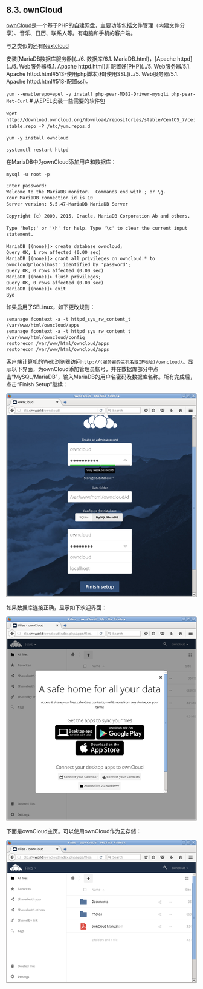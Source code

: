 ## 8.3. ownCloud

[ownCloud](https://owncloud.org/)是一个基于PHP的自建网盘，主要功能包括文件管理（内建文件分享）、音乐、日历、联系人等。有电脑和手机的客户端。

与之类似的还有[Nextcloud](https://nextcloud.com/)

安装[MariaDB数据库服务器](../6. 数据库/6.1. MariaDB.html)，[Apache httpd](../5. Web服务器/5.1. Apache httpd.html)并配置好[PHP](../5. Web服务器/5.1. Apache httpd.html#513-使用php脚本)和[使用SSL](../5. Web服务器/5.1. Apache httpd.html#518-配置ssl)。

`yum --enablerepo=epel -y install php-pear-MDB2-Driver-mysqli php-pear-Net-Curl` # 从EPEL安装一些需要的软件包

`wget http://download.owncloud.org/download/repositories/stable/CentOS_7/ce:stable.repo -P /etc/yum.repos.d`

`yum -y install owncloud`

`systemctl restart httpd`

在MariaDB中为ownCloud添加用户和数据库：

`mysql -u root -p`

```
Enter password:
Welcome to the MariaDB monitor.  Commands end with ; or \g.
Your MariaDB connection id is 10
Server version: 5.5.47-MariaDB MariaDB Server

Copyright (c) 2000, 2015, Oracle, MariaDB Corporation Ab and others.

Type 'help;' or '\h' for help. Type '\c' to clear the current input statement.

MariaDB [(none)]> create database owncloud; 
Query OK, 1 row affected (0.00 sec)
MariaDB [(none)]> grant all privileges on owncloud.* to owncloud@'localhost' identified by 'password'; 
Query OK, 0 rows affected (0.00 sec)
MariaDB [(none)]> flush privileges; 
Query OK, 0 rows affected (0.00 sec)
MariaDB [(none)]> exit 
Bye
```

如果启用了SELinux，如下更改规则：

```
semanage fcontext -a -t httpd_sys_rw_content_t /var/www/html/owncloud/apps
semanage fcontext -a -t httpd_sys_rw_content_t /var/www/html/owncloud/config
restorecon /var/www/html/owncloud/apps
restorecon /var/www/html/owncloud/apps
```

客户端计算机的Web浏览器访问`http://(服务器的主机名或IP地址)/owncloud/`。显示以下界面，为ownCloud添加管理员帐号，并在数据库部分中点击“MySQL/MariaDB”，输入MariaDB的用户名密码及数据库名称。所有完成后，点击“Finish Setup”继续：

![owncloud-web1](../Contents/owncloud-web1.png)

如果数据库连接正确，显示如下欢迎界面：

![owncloud-web2](../Contents/owncloud-web2.png)

下面是ownCloud主页。可以使用ownCloud作为云存储：

![owncloud-web3](../Contents/owncloud-web3.png)
